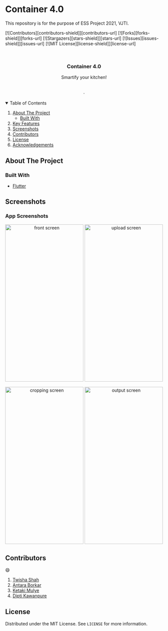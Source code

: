 # Container 4.0
 This repository is for the purpose of ESS Project 2021, VJTI.


<!-- PROJECT SHIELDS -->
[![Contributors][contributors-shield]][contributors-url]
[![Forks][forks-shield]][forks-url]
[![Stargazers][stars-shield]][stars-url]
[![Issues][issues-shield]][issues-url]
[![MIT License][license-shield]][license-url]



<!-- PROJECT LOGO -->
<br />
<p align="center">

  <h3 align="center">Container 4.0</h3>

  <p align="center">
    Smartify your kitchen!
    <br />
    <br />
    <br />
<!--   add youtube video link -->
<!--     <a href="https://youtu.be/">View Demo</a> -->
    ·
  </p>
</p>



<!-- TABLE OF CONTENTS -->
<details open="open">
  <summary>Table of Contents</summary>
  <ol>
    <li>
      <a href="#about-the-project">About The Project</a>
      <ul>
        <li><a href="#built-with">Built With</a></li>
      </ul>
    </li>
    <li><a href="#key-features">Key Features</a></li>
    <li><a href="#screenshots">Screenshots</a></li>
    <li><a href="#contributors">Contributors</a></li>
    <li><a href="#license">License</a></li>
    <li><a href="#acknowledgements">Acknowledgements</a></li>
  </ol>
</details>



<!-- ABOUT THE PROJECT -->
## About The Project
### Built With

* [Flutter](https://api.flutter.dev/)

<!-- USAGE EXAMPLES -->
## Screenshots

### App Screenshots

<p align="center">
  <img src="assets/front.PNG" width="250" height="500" title="front screen">
  <img src="assets/upload.PNG" width="250" height="500" alt="upload screen">
</p>

<p align="center">
 <img src="assets/crop.PNG" width="250" height="500" alt="cropping screen">
  <img src="assets/output.PNG" width="250" height="500" alt="output screen">
</p>


<!-- CONTRIBUTORS -->
## Contributors
:smile:
1) [Twisha Shah](https://github.com/high-functioning-sociopath)
2) [Antara Borkar](https://github.com/high-functioning-sociopath)
3) [Ketaki Mulye](https://github.com/high-functioning-sociopath)
4) [Dipti Kawanpure](https://github.com/high-functioning-sociopath)


<!-- LICENSE -->
## License

Distributed under the MIT License. See `LICENSE` for more information.




<!-- MARKDOWN LINKS & IMAGES -->
<!-- https://www.markdownguide.org/basic-syntax/#reference-style-links -->

